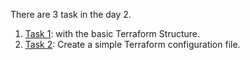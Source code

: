 There are 3 task in the day 2.
1. [Task 1](#task-1):  with the basic Terraform Structure.
2. [Task 2](#task-2): Create a simple Terraform configuration file.